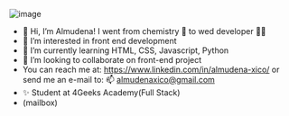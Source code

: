 ![image](https://user-images.githubusercontent.com/79548495/177953608-23b5c69a-b21a-42e4-9747-03c99c38b7f2.png)

- 👋 Hi, I’m Almudena! I went from chemistry 💊 to wed developer 👩‍💻
- 👀 I’m interested in front end development
- 🌱 I’m currently learning HTML, CSS, Javascript, Python
- 💞️ I’m looking to collaborate on front-end project
- You can reach me  at: https://www.linkedin.com/in/almudena-xico/
or send me an e-mail to: 📫 almudenaxico@gmail.com
- ✨ Student at 4Geeks Academy(Full Stack)
- (mailbox)
<!---
Nadenas/Nadenas is a ✨ special ✨ repository because its `README.md` (this file) appears on your GitHub profile.
You can click the Preview link to take a look at your changes.
--->
